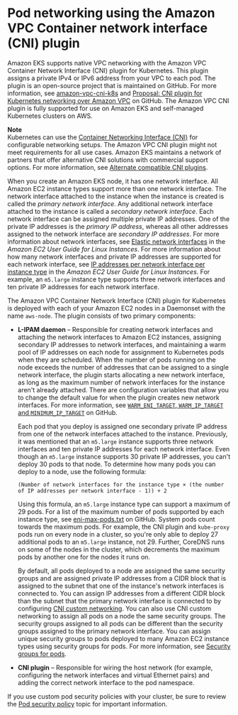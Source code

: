 # Pod networking using the Amazon VPC Container network interface \(CNI\) plugin<a name="pod-networking"></a>

Amazon EKS supports native VPC networking with the Amazon VPC Container Network Interface \(CNI\) plugin for Kubernetes\. This plugin assigns a private IPv4 or IPv6 address from your VPC to each pod\. The plugin is an open\-source project that is maintained on GitHub\. For more information, see [amazon\-vpc\-cni\-k8s](https://github.com/aws/amazon-vpc-cni-k8s) and [Proposal: CNI plugin for Kubernetes networking over Amazon VPC](https://github.com/aws/amazon-vpc-cni-k8s/blob/master/docs/cni-proposal.md) on GitHub\. The Amazon VPC CNI plugin is fully supported for use on Amazon EKS and self\-managed Kubernetes clusters on AWS\.

**Note**  
Kubernetes can use the [Container Networking Interface \(CNI\)](https://github.com/containernetworking/cni) for configurable networking setups\. The Amazon VPC CNI plugin might not meet requirements for all use cases\. Amazon EKS maintains a network of partners that offer alternative CNI solutions with commercial support options\. For more information, see [Alternate compatible CNI plugins](alternate-cni-plugins.md)\.

When you create an Amazon EKS node, it has one network interface\. All Amazon EC2 instance types support more than one network interface\. The network interface attached to the instance when the instance is created is called the *primary network interface*\. Any additional network interface attached to the instance is called a *secondary network interface*\. Each network interface can be assigned multiple private IP addresses\. One of the private IP addresses is the *primary IP address*, whereas all other addresses assigned to the network interface are *secondary IP addresses*\. For more information about network interfaces, see [Elastic network interfaces](https://docs.aws.amazon.com/AWSEC2/latest/UserGuide/using-eni.html) in the *Amazon EC2 User Guide for Linux Instances*\. For more information about how many network interfaces and private IP addresses are supported for each network interface, see [IP addresses per network interface per instance type](https://docs.aws.amazon.com/AWSEC2/latest/UserGuide/using-eni.html#AvailableIpPerENI) in the *Amazon EC2 User Guide for Linux Instances*\. For example, an `m5.large` instance type supports three network interfaces and ten private IP addresses for each network interface\. 

The Amazon VPC Container Network Interface \(CNI\) plugin for Kubernetes is deployed with each of your Amazon EC2 nodes in a Daemonset with the name `aws-node`\. The plugin consists of two primary components:
+ **L\-IPAM daemon** – Responsible for creating network interfaces and attaching the network interfaces to Amazon EC2 instances, assigning secondary IP addresses to network interfaces, and maintaining a warm pool of IP addresses on each node for assignment to Kubernetes pods when they are scheduled\. When the number of pods running on the node exceeds the number of addresses that can be assigned to a single network interface, the plugin starts allocating a new network interface, as long as the maximum number of network interfaces for the instance aren't already attached\. There are configuration variables that allow you to change the default value for when the plugin creates new network interfaces\. For more information, see [`WARM_ENI_TARGET`, `WARM_IP_TARGET` and `MINIMUM_IP_TARGET`](https://github.com/aws/amazon-vpc-cni-k8s/blob/master/docs/eni-and-ip-target.md) on GitHub\.

  Each pod that you deploy is assigned one secondary private IP address from one of the network interfaces attached to the instance\. Previously, it was mentioned that an `m5.large` instance supports three network interfaces and ten private IP addresses for each network interface\. Even though an `m5.large` instance supports 30 private IP addresses, you can't deploy 30 pods to that node\. To determine how many pods you can deploy to a node, use the following formula:

  ```
  (Number of network interfaces for the instance type × (the number of IP addresses per network interface - 1)) + 2
  ```

  Using this formula, an `m5.large` instance type can support a maximum of 29 pods\. For a list of the maximum number of pods supported by each instance type, see [eni\-max\-pods\.txt](https://github.com/awslabs/amazon-eks-ami/blob/master/files/eni-max-pods.txt) on GitHub\. System pods count towards the maximum pods\. For example, the CNI plugin and `kube-proxy` pods run on every node in a cluster, so you're only able to deploy 27 additional pods to an `m5.large` instance, not 29\. Further, CoreDNS runs on some of the nodes in the cluster, which decrements the maximum pods by another one for the nodes it runs on\.

  By default, all pods deployed to a node are assigned the same security groups and are assigned private IP addresses from a CIDR block that is assigned to the subnet that one of the instance's network interfaces is connected to\. You can assign IP addresses from a different CIDR block than the subnet that the primary network interface is connected to by configuring [CNI custom networking](cni-custom-network.md)\. You can also use CNI custom networking to assign all pods on a node the same security groups\. The security groups assigned to all pods can be different than the security groups assigned to the primary network interface\. You can assign unique security groups to pods deployed to many Amazon EC2 instance types using security groups for pods\. For more information, see [Security groups for pods](security-groups-for-pods.md)\.
+ **CNI plugin** – Responsible for wiring the host network \(for example, configuring the network interfaces and virtual Ethernet pairs\) and adding the correct network interface to the pod namespace\.

If you use custom pod security policies with your cluster, be sure to review the [Pod security policy](pod-security-policy.md#psp-delete-default) topic for important information\.